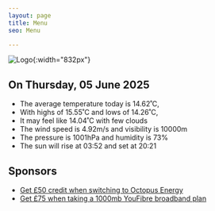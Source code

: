 ```yaml
---
layout: page
title: Menu
seo: Menu

---
```


![Logo](/images/logo.jpg){:width="832px"}

<!-- weather_marker starts -->
## On Thursday, 05 June 2025

- The average temperature today is 14.62˚C,
- With highs of 15.55˚C and lows of 14.26˚C,
- It may feel like 14.04˚C with few clouds
- The wind speed is 4.92m/s and visibility is 10000m
- The pressure is 1001hPa and humidity is 73%
- The sun will rise at 03:52 and set at 20:21

<!-- weather_marker ends -->

## Sponsors

- [Get £50 credit when switching to Octopus Energy](https://bit.ly/3oD1nnS)
- [Get £75 when taking a 1000mb YouFibre broadband plan](https://aklam.io/91zWhU?)
